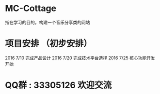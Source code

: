 # MC-Cottage
指在学习的目的，构建一个音乐分享类的网站

# 项目安排 （初步安排）
2016 7/10 完成产品设计
2016 7/20 完成技术平台选择
2016 7/25 核心功能开发开始

# QQ群 : 33305126  欢迎交流